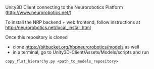 ﻿Unity3D Client connecting to the Neurorobotics Platform (http://www.neurorobotics.net/)

To install the NRP backend + web frontend, follow instructions at http://neurorobotics.net/local_install.html

Once this repository is cloned
- clone https://bitbucket.org/hbpneurorobotics/models as well
- in a terminal, go to Unity3D-Client/Assets/Models/scripts and run 
```
copy_flat_hierarchy.py <path_to_models_repository>
```

